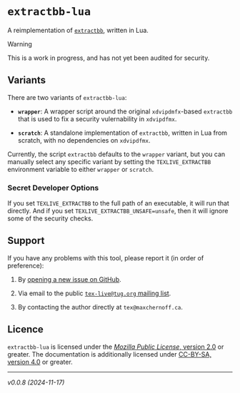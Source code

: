 <!-- extractbb-lua
     https://github.com/gucci-on-fleek/extractbb
     SPDX-License-Identifier: MPL-2.0+ OR CC-BY-SA-4.0+
     SPDX-FileCopyrightText: 2024 Max Chernoff
-->

`extractbb-lua`
===============

A reimplementation of
[`extractbb`](https://texdoc.org/serve/extractbb/0), written in Lua.

> [!WARNING]
> This is a work in progress, and has not yet been audited for security.


Variants
--------

There are two variants of `extractbb-lua`:

- **`wrapper`**: A wrapper script around the original `xdvipdmfx`-based
  `extractbb` that is used to fix a security vulernability in
  `xdvipdfmx`.

- **`scratch`**: A standalone implementation of `extractbb`, written in
  Lua from scratch, with no dependencies on `xdvipdfmx`.

Currently, the script `extractbb` defaults to the `wrapper` variant, but
you can manually select any specific variant by setting the
`TEXLIVE_EXTRACTBB` environment variable to either `wrapper` or
`scratch`.


### Secret Developer Options

If you set `TEXLIVE_EXTRACTBB` to the full path of an executable, it
will run that directly. And if you set
`TEXLIVE_EXTRACTBB_UNSAFE=unsafe`, then it will ignore some of the
security checks.


Support
-------

If you have any problems with this tool, please report it (in order of
preference):

1. By [opening a new issue on
   GitHub](https://github.com/gucci-on-fleek/extractbb/issues/new).

2. Via email to the public [`tex-live@tug.org` mailing list](https://tug.org/mailman/listinfo/tex-live).

3. By contacting the author directly at `tex@maxchernoff.ca`.


Licence
-------

`extractbb-lua` is licensed under the [_Mozilla Public License_, version
2.0](https://www.mozilla.org/en-US/MPL/2.0/) or greater. The
documentation is additionally licensed under [CC-BY-SA, version
4.0](https://creativecommons.org/licenses/by-sa/4.0/legalcode) or
greater.

---
_v0.0.8 (2024-11-17)_ <!--%%version %%dashdate-->

